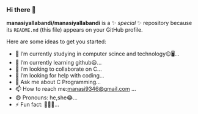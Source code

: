 ### Hi there 👋


**manasiyallabandi/manasiyallabandi** is a ✨ _special_ ✨ repository because its `README.md` (this file) appears on your GitHub profile.

Here are some ideas to get you started:

- 🔭 I’m currently studying in computer scince and technology😉🖥...
- 🌱 I’m currently learning github😃...
- 👯 I’m looking to collaborate on C...
- 🤔 I’m looking for help with coding...
- 💬 Ask me about C Programming...
- 📫 How to reach me:manasi9346@gmail.com ...
- 😄 Pronouns: he,she😂...
- ⚡ Fun fact: 🤣🤣🤣...

